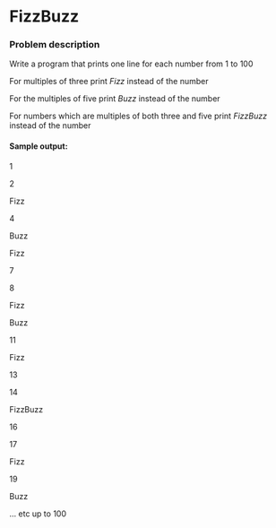 FizzBuzz
========

### Problem description

Write a program that prints one line for each number from 1 to 100

For multiples of three print *Fizz* instead of the number

For the multiples of five print *Buzz* instead of the number

For numbers which are multiples of both three and five print *FizzBuzz* instead of the number


#### Sample output:
1

2

Fizz

4

Buzz

Fizz

7

8

Fizz

Buzz

11

Fizz

13

14

FizzBuzz

16

17

Fizz

19

Buzz

… etc up to 100
